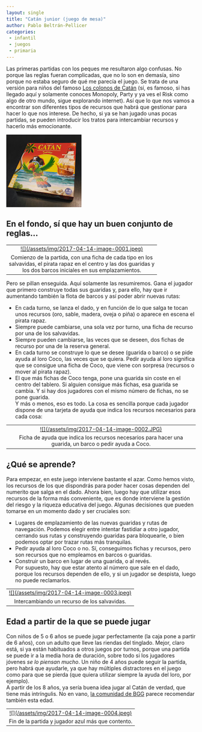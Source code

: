 ```yaml
--- 
layout: single 
title: "Catán junior (juego de mesa)"
author: Pablo Beltrán-Pellicer 
categories:
 - infantil 
 - juegos
 - primaria
---
```




Las primeras partidas con los peques me resultaron algo confusas. No
porque las reglas fueran complicadas, que no lo son en demasía, sino
porque no estaba seguro de qué me parecía el juego. Se trata de una
versión para niños del famoso [Los colonos de
Catán](https://es.wikipedia.org/wiki/Los_Colonos_de_Cat%C3%A1n) (sí, es
famoso, si has llegado aquí y solamente conoces Monopoly, Party y ya ves
el Risk como algo de otro mundo, sigue explorando internet). Así que lo
que nos vamos a encontrar son diferentes tipos de recursos que habrá que
gestionar para hacer lo que nos interese. De hecho, si ya se han jugado
unas pocas partidas, se pueden introducir los tratos para intercambiar
recursos y hacerlo más emocionante.  
 
 ![](/assets/img/2017-04-14-image-0000.jpeg)


## En el fondo, sí que hay un buen conjunto de reglas...

<table>
<tbody>
<tr class="odd">
<td style="text-align: center;"><a href="https://2.bp.blogspot.com/-l8ZY08kap3A/WPEPqjY0XFI/AAAAAAAACw8/UiJiVVaUgLkT3AJ58oTZAERicxX3eBvBQCKgB/s1600/IMG_20170414_130324-01.jpeg">![](/assets/img/2017-04-14-image-0001.jpeg)

</tr>
<tr class="even">
<td style="text-align: center;">Comienzo de la partida, con una ficha de cada tipo en los<br />
salvavidas, el pirata rapaz en el centro y las dos guaridas y<br />
los dos barcos iniciales en sus emplazamientos.</td>
</tr>
</tbody>
</table>

Pero se pillan enseguida. Aquí solamente las resumiremos. Gana el
jugador que primero construye todas sus guaridas y, para ello, hay que
ir aumentando también la flota de barcos y así poder abrir nuevas
rutas:  
- En cada turno, se lanza el dado, y en función de lo que salga te tocan
unos recursos (oro, sable, madera, oveja o piña) o aparece en escena el
pirata rapaz.  
- Siempre puede cambiarse, una sola vez por turno, una ficha de recurso
por una de los salvavidas.  
- Siempre pueden cambiarse, las veces que se deseen, dos fichas de
recurso por una de la reserva general.  
- En cada turno se construye lo que se desee (guarida o barco) o se pide
ayuda al loro Coco, las veces que se quiera. Pedir ayuda al loro
significa que se consigue una ficha de Coco, que viene con sorpresa
(recursos o mover al pirata rapaz).  
- El que más fichas de Coco tenga, pone una guarida sin coste en el
centro del tablero. Si alguien consigue más fichas, esa guarida se
cambia. Y si hay dos jugadores con el mismo número de fichas, no se pone
guarida.  
Y más o menos, eso es todo. La cosa es sencilla porque cada jugador
dispone de una tarjeta de ayuda que indica los recursos necesarios para
cada cosa:  

<table>
<tbody>
<tr class="odd">
<td style="text-align: center;"><a href="https://2.bp.blogspot.com/-_vQvme2Rsyc/WPER_R2q-YI/AAAAAAAACxE/ilxTeGPFbywBMGVjBBI7NLNq6kSUA3PrACKgB/s1600/_20170414_201439.JPG">![](/assets/img/2017-04-14-image-0002.JPG)

</tr>
<tr class="even">
<td style="text-align: center;">Ficha de ayuda que indica los recursos necesarios para hacer una guarida, un barco o pedir ayuda a Coco.</td>
</tr>
</tbody>
</table>

## ¿Qué se aprende?

Para empezar, en este juego interviene bastante el azar. Como hemos
visto, los recursos de los que dispondrás para poder hacer cosas
dependen del numerito que salga en el dado. Ahora bien, luego hay que
utilizar esos recursos de la forma más conveniente, que es donde
interviene la gestión del riesgo y la riqueza educativa del juego.
Algunas decisiones que pueden tomarse en un momento dado y ser cruciales
son:  
- Lugares de emplazamiento de las nuevas guaridas y rutas de navegación.
Podemos elegir entre intentar fastidiar a otro jugador, cerrando sus
rutas y construyendo guaridas para bloquearle, o bien podemos optar por
trazar rutas más tranquilas.  
- Pedir ayuda al loro Coco o no. Sí, conseguimos fichas y recursos, pero
son recursos que no empleamos en barcos o guaridas.  
- Construir un barco en lugar de una guarida, o al revés.  
Por supuesto, hay que estar atento al número que sale en el dado, porque
los recursos dependen de ello, y si un jugador se despista, luego no
puede reclamarlos.  

<table>
<tbody>
<tr class="odd">
<td style="text-align: center;"><a href="https://3.bp.blogspot.com/-ZqCqU_F396o/WPETmqDlwZI/AAAAAAAACxM/KkVOpTqrvqEyVxbNbf6gSH5vVOiOXjceQCKgB/s1600/IMG_20170414_133025-01.jpeg">![](/assets/img/2017-04-14-image-0003.jpeg)

</tr>
<tr class="even">
<td style="text-align: center;">Intercambiando un recurso de los salvavidas.</td>
</tr>
</tbody>
</table>

## Edad a partir de la que se puede jugar

Con niños de 5 o 6 años se puede jugar perfectamente (la caja pone a
partir de 6 años), con un adulto que lleve las riendas del tinglado.
Mejor, claro está, si ya están habituados a otros juegos por turnos,
porque una partida se puede ir a la media hora de duración, sobre todo
si los jugadores jóvenes *se lo piensan mucho*. Un niño de 4 años puede
seguir la partida, pero habrá que ayudarle, ya que hay múltiples
distractores en el juego como para que se pierda (que quiera utilizar
siempre la ayuda del loro, por ejemplo).  
A partir de los 8 años, ya sería buena idea jugar al Catán de verdad,
que tiene más intríngulis. No en vano, [la comunidad de
BGG](https://boardgamegeek.com/boardgame/13/catan) parece recomendar
también esta edad.  
  

<table>
<tbody>
<tr class="odd">
<td style="text-align: center;"><a href="https://4.bp.blogspot.com/-1rQHArYZS4M/WPET7jH-8NI/AAAAAAAACxU/QLj3do4xG2UZbpeSBtLEeGgidk0OhoM1gCKgB/s1600/IMG_20170414_133641-01.jpeg">![](/assets/img/2017-04-14-image-0004.jpeg)

</tr>
<tr class="even">
<td style="text-align: center;">Fin de la partida y jugador azul más que contento.</td>
</tr>
</tbody>
</table>

  
